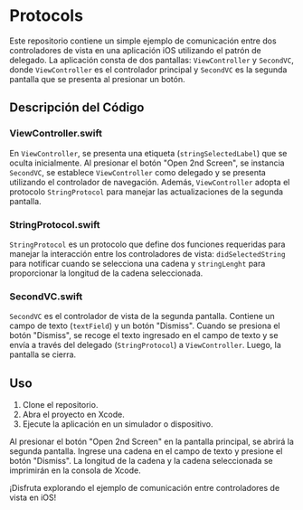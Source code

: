# Protocols

Este repositorio contiene un simple ejemplo de comunicación entre dos controladores de vista en una aplicación iOS utilizando el patrón de delegado. La aplicación consta de dos pantallas: `ViewController` y `SecondVC`, donde `ViewController` es el controlador principal y `SecondVC` es la segunda pantalla que se presenta al presionar un botón.

## Descripción del Código

### ViewController.swift
En `ViewController`, se presenta una etiqueta (`stringSelectedLabel`) que se oculta inicialmente. Al presionar el botón "Open 2nd Screen", se instancia `SecondVC`, se establece `ViewController` como delegado y se presenta utilizando el controlador de navegación. Además, `ViewController` adopta el protocolo `StringProtocol` para manejar las actualizaciones de la segunda pantalla.

### StringProtocol.swift
`StringProtocol` es un protocolo que define dos funciones requeridas para manejar la interacción entre los controladores de vista: `didSelectedString` para notificar cuando se selecciona una cadena y `stringLenght` para proporcionar la longitud de la cadena seleccionada.

### SecondVC.swift
`SecondVC` es el controlador de vista de la segunda pantalla. Contiene un campo de texto (`textField`) y un botón "Dismiss". Cuando se presiona el botón "Dismiss", se recoge el texto ingresado en el campo de texto y se envía a través del delegado (`StringProtocol`) a `ViewController`. Luego, la pantalla se cierra.

## Uso

1. Clone el repositorio.
2. Abra el proyecto en Xcode.
3. Ejecute la aplicación en un simulador o dispositivo.

Al presionar el botón "Open 2nd Screen" en la pantalla principal, se abrirá la segunda pantalla. Ingrese una cadena en el campo de texto y presione el botón "Dismiss". La longitud de la cadena y la cadena seleccionada se imprimirán en la consola de Xcode.

¡Disfruta explorando el ejemplo de comunicación entre controladores de vista en iOS!
